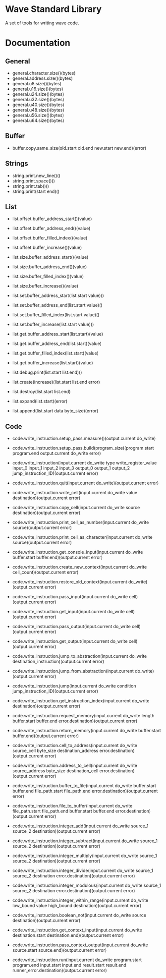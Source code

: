 # Wave Standard Library

A set of tools for writing wave code.

# Documentation

## General

- general.character.size()(bytes)
- general.address.size()(bytes)
- general.u8.size()(bytes)
- general.u16.size()(bytes)
- general.u24.size()(bytes)
- general.u32.size()(bytes)
- general.u40.size()(bytes)
- general.u48.size()(bytes)
- general.u56.size()(bytes)
- general.u64.size()(bytes)

## Buffer

- buffer.copy.same_size(old.start old.end new.start new.end)(error)

## Strings

- string.print.new_line()()
- string.print.space()()
- string.print.tab()()
- string.print(start end)()

## List

- list.offset.buffer_address_start()(value)
- list.offset.buffer_address_end()(value)
- list.offset.buffer_filled_index()(value)
- list.offset.buffer_increase()(value)
- list.size.buffer_address_start()(value)
- list.size.buffer_address_end()(value)
- list.size.buffer_filled_index()(value)
- list.size.buffer_increase()(value)

- list.set.buffer_address_start(list.start value)()
- list.set.buffer_address_end(list.start value)()
- list.set.buffer_filled_index(list.start value)()
- list.set.buffer_increase(list.start value)()

- list.get.buffer_address_start(list.start)(value)
- list.get.buffer_address_end(list.start)(value)
- list.get.buffer_filled_index(list.start)(value)
- list.get.buffer_increase(list.start)(value)

- list.debug.print(list.start list.end)()

- list.create(increase)(list.start list.end error)
- list.destroy(list.start list.end)
- list.expand(list.start)(error)
- list.append(list.start data byte_size)(error)

## Code

- code.write_instruction.setup_pass.measure()(output.current do_write)
- code.write_instruction.setup_pass.build(program_size)(program.start program.end output.current do_write error)
- code.write_instruction(input.current do_write type write_register_value input_0 input_1 input_2 input_3 output_0 output_1 output_2 jump_instruction_ID)(output.current error)

- code.write_instruction.quit(input.current do_write)(output.current error)
- code.write_instruction.write_cell(input.current do_write value destination)(output.current error)
- code.write_instruction.copy_cell(input.current do_write source destination)(output.current error)
- code.write_instruction.print_cell_as_number(input.current do_write source)(output.current error)
- code.write_instruction.print_cell_as_character(input.current do_write source)(output.current error)
- code.write_instruction.get_console_input(input.current do_write buffer.start buffer.end)(output.current error)
- code.write_instruction.create_new_context(input.current do_write cell_count)(output.current error)
- code.write_instruction.restore_old_context(input.current do_write)(output.current error)
- code.write_instruction.pass_input(input.current do_write cell)(output.current error)
- code.write_instruction.get_input(input.current do_write cell)(output.current error)
- code.write_instruction.pass_output(input.current do_write cell)(output.current error)
- code.write_instruction.get_output(input.current do_write cell)(output.current error)
- code.write_instruction.jump_to_abstraction(input.current do_write destination_instruction)(output.current error)
- code.write_instruction.jump_from_abstraction(input.current do_write)(output.current error)
- code.write_instruction.jump(input.current do_write condition jump_instruction_ID)(output.current error)
- code.write_instruction.get_instruction_index(input.current do_write destination)(output.current error)
- code.write_instruction.request_memory(input.current do_write length buffer.start buffer.end error.destination)(output.current error)
- code.write_instruction.return_memory(input.current do_write buffer.start buffer.end)(output.current error)
- code.write_instruction.cell_to_address(input.current do_write source_cell byte_size destination_address error.destination)(output.current error)
- code.write_instruction.address_to_cell(input.current do_write source_address byte_size destination_cell error.destination)(output.current error)
- code.write_instruction.buffer_to_file(input.current do_write buffer.start buffer.end file_path.start file_path.end error.destination)(output.current error)
- code.write_instruction.file_to_buffer(input.current do_write file_path.start file_path.end buffer.start buffer.end error.destination)(output.current error)
- code.write_instruction.integer_add(input.current do_write source_1 source_2 destination)(output.current error)
- code.write_instruction.integer_subtract(input.current do_write source_1 source_2 destination)(output.current error)
- code.write_instruction.integer_multiply(input.current do_write source_1 source_2 destination)(output.current error)
- code.write_instruction.integer_divide(input.current do_write source_1 source_2 destination error.destination)(output.current error)
- code.write_instruction.integer_modulous(input.current do_write source_1 source_2 destination error.destination)(output.current error)
- code.write_instruction.integer_within_range(input.current do_write low_bound value high_bound destination)(output.current error)
- code.write_instruction.boolean_not(input.current do_write source destination)(output.current error)
- code.write_instruction.get_context_input(input.current do_write destination.start destination.end)(output.current error)
- code.write_instruction.pass_context_output(input.current do_write source.start source.end)(output.current error)
- code.write_instruction.run(input.current do_write program.start program.end input.start input.end result.start result.end runner_error.destination)(output.current error)
